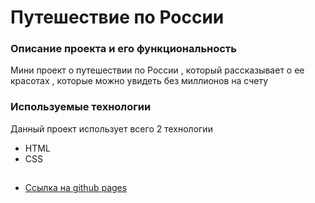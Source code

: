 # Путешествие по России #

### Описание проекта и его функциональность ###

Мини проект о путешествии по России , который рассказывает о ее красотах , которые можно увидеть без миллионов на счету 

### Используемые технологии ###
Данный проект использует всего 2 технологии
* HTML
* CSS

## ##

* [Ссылка на github pages](https://yamertvec.github.io/)


